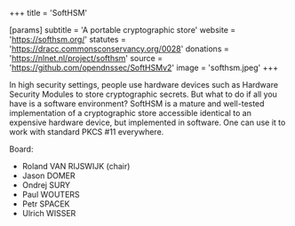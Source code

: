 +++
title = 'SoftHSM'

[params]
    subtitle = 'A portable cryptographic store'
    website = 'https://softhsm.org/'
    statutes = 'https://dracc.commonsconservancy.org/0028'
    donations = 'https://nlnet.nl/project/softhsm'
    source = 'https://github.com/opendnssec/SoftHSMv2'
    image = 'softhsm.jpeg'
+++

In high security settings, people use hardware devices such as Hardware Security Modules to store cryptographic secrets. But what to do if all you have is a software environment? SoftHSM is a mature and well-tested implementation of a cryptographic store accessible identical to an expensive hardware device, but implemented in software. One can use it to work with standard PKCS #11 everywhere.

Board:
 * Roland VAN RIJSWIJK (chair)
 * Jason DOMER
 * Ondrej SURY
 * Paul WOUTERS
 * Petr SPACEK
 * Ulrich WISSER

